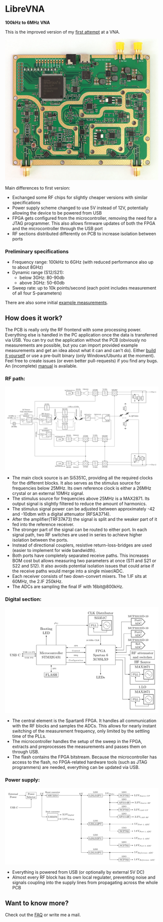 # LibreVNA
**100kHz to 6MHz VNA**

This is the improved version of my [first attempt](https://www.github.com/jankae/VNA) at a VNA.

![](Documentation/Pictures/secondPrototypeTop.JPG)

Main differences to first version:
* Exchanged some RF chips for slightly cheaper versions with similar specifications
* Power supply scheme changed to use 5V instead of 12V, potentially allowing the device to be powered from USB
* FPGA gets configured from the microcontroller, removing the need for a JTAG programmer. This also allows firmware updates of both the FPGA and the microcontroller through the USB port
* RF sections distributed differently on PCB to increase isolation between ports

### Preliminary specifications
* Frequency range: 100kHz to 6GHz (with reduced performance also up to about 8GHz)
* Dynamic range (S12/S21):
  * below 3GHz: 80-90db
  * above 3GHz: 50-60db
* Sweep rate: up to 10k points/second (each point includes measurement of all four S-parameters)

There are also some initial [example measurements](Documentation/Measurements/Measurements.md).

## How does it work?
The PCB is really only the RF frontend with some processing power. Everything else is handled in the PC application once the data is transferred via USB. You can try out the application without the PCB (obviously no measurements are possible, but you can import provided example measurements and get an idea about what it can and can't do). Either [build it yourself](Documentation/DeveloperInfo/BuildAndFlash.md) or use a pre-built binary (only Windows/Ubuntu at the moment). Feel free to create issues (or even better pull-requests) if you find any bugs. An (incomplete) [manual](Documentation/UserManual/manual.pdf) is available.
### RF path:
![](Documentation/DeveloperInfo/RFBlockdiagram.svg)

* The main clock source is an Si5351C, providing all the required clocks for the different blocks. It also serves as the stimulus source for frequencies below 25MHz. Its own reference clock is either a 26MHz crystal or an external 10MHz signal.
* The stimulus source for frequencies above 25MHz is a MAX2871. Its output signal is slightly filtered to reduce the amount of harmonics.
* The stimulus signal power can be adjusted between approximately -42 and -10dbm with a digital attenuator (RFSA3714).
* After the amplifier(TRF37A73) the signal is split and the weaker part of it fed into the reference receiver.
* The stronger part of the signal can be routed to either port. In each signal path, two RF switches are used in series to achieve higher isolation between the ports.
* Instead of directional couplers, resistive return-loss-bridges are used (easier to implement for wide bandwidth).
* Both ports have completely separated receive paths. This increases BOM cost but allows measuring two parameters at once (S11 and S21 or S22 and S12). It also avoids potential isolation issues that could arise if the receive paths would merge into a single mixer/ADC.
* Each receiver consists of two down-convert mixers. The 1.IF sits at 60MHz, the 2.IF 250kHz.
* The ADCs are sampling the final IF with 16bit@800kHz.

### Digital section:
![](Documentation/DeveloperInfo/DigitalBlockdiagram.svg)

* The central element is the Spartan6 FPGA. It handles all communication with the RF blocks and samples the ADCs. This allows for nearly instant switching of the measurement frequency, only limited by the settling time of the PLLs.
* The microcontroller handles the setup of the sweep in the FPGA, extracts and preprocesses the measurements and passes them on through USB.
* The flash contains the FPGA bitstream. Because the microcontroller has access to the flash, no FPGA-related hardware tools (such as JTAG programmers) are needed, everything can be updated via USB.

### Power supply:
![](Documentation/DeveloperInfo/PowerBlockdiagram.svg)

* Everything is powered from USB (or optionally by external 5V DC)
* Almost every RF block has its own local regulater, preventing noise and signals coupling into the supply lines from propagating across the whole PCB

## Want to know more?
Check out the [FAQ](Documentation/FAQ.md) or write me a mail.
